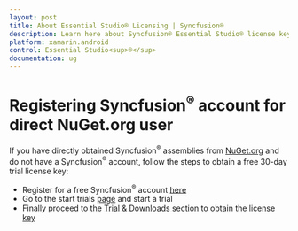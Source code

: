 ```yaml
---
layout: post
title: About Essential Studio® Licensing | Syncfusion®
description: Learn here about Syncfusion® Essential Studio® license key, how to generate the license key, how to register the license key, and more details.
platform: xamarin.android
control: Essential Studio<sup>®</sup>
documentation: ug
---
```


# Registering Syncfusion<sup>®</sup> account for direct NuGet.org user

If you have directly obtained Syncfusion<sup>®</sup> assemblies from [NuGet.org](http://nuget.org/) and do not have a Syncfusion<sup>®</sup> account, follow the steps to obtain a free 30-day trial license key:

* Register for a free Syncfusion<sup>®</sup> account [here](https://www.syncfusion.com/account/register)
* Go to the start trials [page](https://syncfusion.com/account/manage-trials/start-trials) and start a trial
* Finally proceed to the [Trial & Downloads section](https://www.syncfusion.com/account/manage-trials/downloads) to obtain the [license key](https://help.syncfusion.com/xamarin-android/licensing/how-to-generate)


